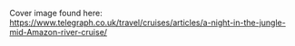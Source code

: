 Cover image found here: https://www.telegraph.co.uk/travel/cruises/articles/a-night-in-the-jungle-mid-Amazon-river-cruise/